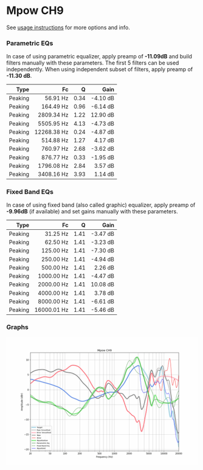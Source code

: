 # Mpow CH9
See [usage instructions](https://github.com/jaakkopasanen/AutoEq#usage) for more options and info.

### Parametric EQs
In case of using parametric equalizer, apply preamp of **-11.09dB** and build filters manually
with these parameters. The first 5 filters can be used independently.
When using independent subset of filters, apply preamp of **-11.30 dB**.

| Type    | Fc          |    Q | Gain     |
|--------:|------------:|-----:|---------:|
| Peaking | 56.91 Hz    | 0.34 | -4.10 dB |
| Peaking | 164.49 Hz   | 0.96 | -6.14 dB |
| Peaking | 2809.34 Hz  | 1.22 | 12.90 dB |
| Peaking | 5505.95 Hz  | 4.13 | -4.73 dB |
| Peaking | 12268.38 Hz | 0.24 | -4.87 dB |
| Peaking | 514.88 Hz   | 1.27 | 4.17 dB  |
| Peaking | 760.97 Hz   | 2.68 | -3.62 dB |
| Peaking | 876.77 Hz   | 0.33 | -1.95 dB |
| Peaking | 1796.08 Hz  | 2.84 | 3.57 dB  |
| Peaking | 3408.16 Hz  | 3.93 | 1.14 dB  |

### Fixed Band EQs
In case of using fixed band (also called graphic) equalizer, apply preamp of **-9.96dB**
(if available) and set gains manually with these parameters.

| Type    | Fc          |    Q | Gain     |
|--------:|------------:|-----:|---------:|
| Peaking | 31.25 Hz    | 1.41 | -3.47 dB |
| Peaking | 62.50 Hz    | 1.41 | -3.23 dB |
| Peaking | 125.00 Hz   | 1.41 | -7.30 dB |
| Peaking | 250.00 Hz   | 1.41 | -4.94 dB |
| Peaking | 500.00 Hz   | 1.41 | 2.26 dB  |
| Peaking | 1000.00 Hz  | 1.41 | -4.47 dB |
| Peaking | 2000.00 Hz  | 1.41 | 10.08 dB |
| Peaking | 4000.00 Hz  | 1.41 | 3.78 dB  |
| Peaking | 8000.00 Hz  | 1.41 | -6.61 dB |
| Peaking | 16000.01 Hz | 1.41 | -5.46 dB |

### Graphs
![](./Mpow%20CH9.png)